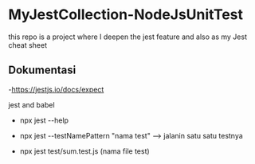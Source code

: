 # MyJestCollection-NodeJsUnitTest

this repo is a project where I deepen the jest feature and also as my Jest cheat sheet

## Dokumentasi

-https://jestjs.io/docs/expect

jest and babel

- npx jest --help
- npx jest --testNamePattern "nama test" --> jalanin satu satu testnya

- npx jest test/sum.test.js (nama file test)
